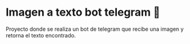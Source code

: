 # Imagen a texto bot telegram :robot:

Proyecto donde se realiza un bot de telegram que recibe una imagen y retorna el texto encontrado.